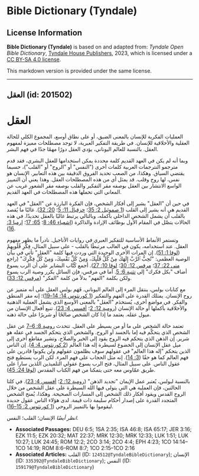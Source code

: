 # Bible Dictionary (Tyndale)

## License Information

**Bible Dictionary (Tyndale)** is based on and adapted from: _Tyndale Open Bible Dictionary_, [Tyndale House Publishers](https://tyndaleopenresources.com/), 2023, which is licensed under a [CC BY-SA 4.0 license](https://creativecommons.org/licenses/by-sa/4.0/legalcode.en).

This markdown version is provided under the same license.



--------------------------------

## العقل (id: 201502)

العقل
=====

العمليات الفكرية للإنسان بالمعنى الضيق، أو على نطاق أوسع، المجموع الكلي للحالة العقلية والأخلاقية للإنسان. في طريقة التفكير العبرية، لا توجد مصطلحات مميزة لمفهوم العقل. بالنسبة للعالم اليوناني، يؤدي العقل دورًا مهمًا جدًا في فهم البشر.

وبما أنه لم يكن في العهد القديم كلمة محددة يمكن استخدامها للعقل البشري، فقد قدم مترجمو النترجمات العربية كلمات أخرى ("النفس" أو "الروح" أو "القلب")، حسبما يقتضي السياق. وهكذا، من الصعب تحديد الفروق الدقيقة بين هذه التعابير. الإنسان هو نفس، لها روح وقلب. قد يمثل أي من هذه المصطلحات العقل. وهذا يعني أن التمييز الواسع الانتشار بين العقل بوصفه مقر التفكير والقلب بوصفه مقر الشعور غريب عن المعاني التي تحملها هذه المصطلحات في العهد القديم.

في حين أن "العقل" يشير إلى أفكار الشخص، فإن الفكرة البارزة عن "العقل" في العهد القديم هي أنه يشير إلى القلب ([1 صموئيل 2: 35](https://ref.ly/1Sam2:35)؛ [حزقيال 11: 5](https://ref.ly/Ezek11:5)؛ [20: 32](https://ref.ly/Ezek20:32)). غالبًا ما يُقصد بالقلب أن يشمل الشخص الداخلي بأكمله، وبالتالي يرتبط غالبًا بالعقل تحديدًا. في هذه الحالات يتصَّل في المقام الأول بوظائف الإرادة والذاكرة ([إشعياء 46: 8](https://ref.ly/Isa46:8)؛ [65: 17](https://ref.ly/Isa65:17)؛ [إرميا 3: 16](https://ref.ly/Jer3:16)).

وتستمر الأنماط الأساسية للتفكير العبري في روايات الأناجيل. نادراً ما يظهر مفهوم العقل. عند استخدامه، يكون في الغالب مرتبطًا بالقلب \- على سبيل المثال، فِكْرِ قُلُوبِهِمْ ([لوقا 1: 51](https://ref.ly/Luke1:51)). إن المرات الأخرى الوحيدة التي وردت فيها كلمة "العقل" تأتي في بيان الوصية العظمى: "تُحِبُّ ٱلرَّبَّ إِلَهَكَ مِنْ كُلِّ قَلْبِكَ، وَمِنْ كُلِّ نَفْسِكَ، وَمِنْ كُلِّ فِكْرِكَ" (راجع [متى 22: 37](https://ref.ly/Matt22:37)؛ [مرقس 12: 30](https://ref.ly/Mark12:30)؛ [لوقا 10: 27](https://ref.ly/Luke10:27)). أجمع كُتَّاب البشاير على أن الرب يسوع أضاف "بكل فكرك" إلى [تثنية 6: 5](https://ref.ly/Deut6:5). أما في مرقس، فإن السائل يكرر وصية الرب يسوع ولكن بكلمة "الفهم" بدلاً من كلمة "الفكر" ([مرقس 12: 33](https://ref.ly/Mark12:33)).

مع كتابات بولس، ينتقل المرء إلى العالم اليوناني. فَهَم بولس العقل على أنه متميز عن روح الإنسان. يمتلك القدرة على الفهم والتفكير ([1 كورنثوس 14: 14–19](https://ref.ly/1Cor14:14-1Cor14:19))؛ إنه مقر المنطق والفكر. في مواضع أخرى، يُستخدَم "العقل" بالمعنى الأوسع الذي يشمل العملية الذهنية والأخلاقية بأكملها أو حالة الإنسان ([رومية 12: 2](https://ref.ly/Rom12:2)؛ [أفسس 4: 23](https://ref.ly/Eph4:23)). تنبع أفعال الإنسان من ميول عقله. يعتمد ما إذا كان الشخص صالحًا أو شريرًا على حالة ذهنه.

تعتمد حالة الشخص على ما أو من يسيطر على العقل. تتحدث [رومية 8: 6–7](https://ref.ly/Rom8:6-Rom8:7) عن عقل الشخص الذي يتحكَّم فيه إما بالجسد أو الروح. والشخص الذي يتحكم الجسد في عقله هو شرير. إن الذهن الذي يتحكم فيه الروح يقود إلى الخير والصلاح. وتشير مقاطع أخرى إلى ميل عقل الإنسان إلى الخضوع لسيطرة إله هذا العالم ([2 كورنثوس 4: 4](https://ref.ly/2Cor4:4)). إن الناس الذين يتحكم "إله هذا العالم" في عقولهم سوف يظلمون عقولهم ولن يكونوا قادرين على فهم العالم كما هو حقًا ([3: 14](https://ref.ly/2Cor3:14)). إنه مثل الحجاب على فهم المرء. لكن الرب يستطيع فتح عقول الناس. على سبيل المثال، فتح الرب يسوع عقولي التلميذين اللذين سارا على طريق عمّاوس معه حتى يتمكنا من فهم الكتاب المقدس ([لوقا 24: 45](https://ref.ly/Luke24:45)).

بالنسبة لبولس، يُعتبر عمل الإيمان "تجديد الذهن" ([رومية 12: 2](https://ref.ly/Rom12:2)؛ [أفسس 4: 23](https://ref.ly/Eph4:23)). في كلتا الحالتين، فإن العملية هي التي يتولى فيها الله السيطرة على عقل الشخص من خلال الروح القدس ويقود أفكار ذلك الشخص إلى المسارات الصحيحة. وهكذا، يُمنح الشخص المتجدد القدرة على إصدار أحكام سليمة ذات قيمة. لدى هؤلاء الناس عقول جديدة ليقوموا بها بالتمييز الروحي ([1 كورنثوس 2: 15–16](https://ref.ly/1Cor2:15-1Cor2:16)).

*انظر أيضًا* الإنسان؛ القلب؛ النفس.

* **Associated Passages:** DEU 6:5; 1SA 2:35; ISA 46:8; ISA 65:17; JER 3:16; EZK 11:5; EZK 20:32; MAT 22:37; MRK 12:30; MRK 12:33; LUK 1:51; LUK 10:27; LUK 24:45; ROM 12:2; 2CO 3:14; 2CO 4:4; EPH 4:23; 1CO 14:14–1CO 14:19; ROM 8:6–ROM 8:7; 1CO 2:15–1CO 2:16
* **Associated Articles:** القلب (ID: `124512@TyndaleBibleDictionary`); الإنسان (ID: `335392@TyndaleBibleDictionary`); النفس (ID: `159179@TyndaleBibleDictionary`)

